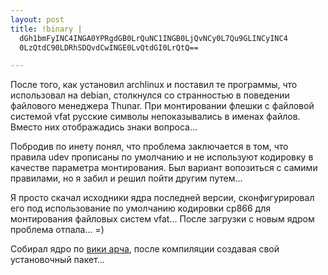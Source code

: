 ```yaml
--- 
layout: post
title: !binary |
  dGh1bmFyINC4INGA0YPRgdGB0LrQuNC1INGB0LjQvNCy0L7Qu9GLINCyINC4
  0LzQtdC90LDRhSDQvdCwINGE0LvQtdGI0LrQtQ==

---
```

После того, как установил archlinux и поставил те программы, что использовал на debian, столкнулся со странностью в поведении файлового менеджера Thunar. При монтировании флешки с файловой системой vfat русские символы непоказывались в именах файлов. Вместо них отображадись знаки вопроса...

Побродив по инету понял, что проблема заключается в том, что правила udev прописаны по умолчанию и не используют кодировку в качестве параметра монтирования. Был вариант вопозиться с самими правилами, но я забил и решил пойти другим путем...

Я просто скачал исходники ядра последней версии, сконфигурировал его под использование по умолчанию кодировки cp866 для монтирования файловых систем vfat... После загрузки с новым ядром проблема отпала... =)

Собирал ядро по <a href="http://wiki.archlinux.org/index.php/Kernel_Compilation_From_Source" rel="nofollow">вики арча</a>, после компиляции создавая свой установочный пакет...
